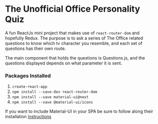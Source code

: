 # The Unofficial Office Personality Quiz

A fun ReactJs mini project that makes use of `react-router-dom` and hopefully Redux. The purpose is to ask a series of The Office related questions to know which tv character you resemble, and each set of questions has their own route.

The main component that holds the questions is Questions.js, and the questions displayed depends on what parameter it is sent.

### Packages Installed
1. `create-react-app`
2. `npm install --save-dev react-router-dom`
3. `npm install --save material-ui@next`
4. `npm install --save @material-ui/icons`

If you want to include Material-UI in your SPA be sure to follow along their installation [instructions](http://www.material-ui.com/#/get-started/installion)
